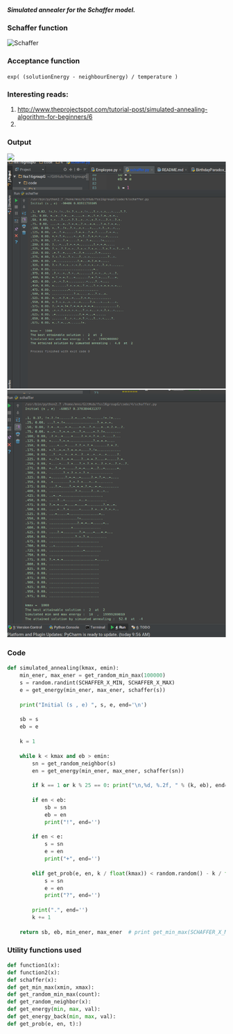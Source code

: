 #####  Simulated annealer for the Schaffer model.

### Schaffer function
![Schaffer](https://wikimedia.org/api/rest_v1/media/math/render/svg/bb422ea9442195156eb1671beb0eb8a7c9b65140)
### Acceptance function
`exp( (solutionEnergy - neighbourEnergy) / temperature )`

### Interesting reads:
1. http://www.theprojectspot.com/tutorial-post/simulated-annealing-algorithm-for-beginners/6
2. 


### Output

![](screenshot/sim5000.gif)
![](screenshot/sim1.png)
![](screenshot/sim2.png)

### Code

```python
def simulated_annealing(kmax, emin):
    min_ener, max_ener = get_random_min_max(100000)
    s = random.randint(SCHAFFER_X_MIN, SCHAFFER_X_MAX)
    e = get_energy(min_ener, max_ener, schaffer(s))

    print("Initial (s , e) ", s, e, end='\n')

    sb = s
    eb = e

    k = 1

    while k < kmax and eb > emin:
        sn = get_random_neighbor(s)
        en = get_energy(min_ener, max_ener, schaffer(sn))

        if k == 1 or k % 25 == 0: print("\n,%d, %.2f, " % (k, eb), end="")

        if en < eb:
            sb = sn
            eb = en
            print("!", end='')

        if en < e:
            s = sn
            e = en
            print("+", end='')

        elif get_prob(e, en, k / float(kmax)) < random.random() - k / float(kmax):
            s = sn
            e = en
            print("?", end='')

        print(".", end='')
        k += 1

    return sb, eb, min_ener, max_ener  # print get_min_max(SCHAFFER_X_MIN, SCHAFFER_X_MAX)
```



### Utility functions used

```python
def function1(x):
def function2(x):
def schaffer(x):
def get_min_max(xmin, xmax):
def get_random_min_max(count):
def get_random_neighbor(x):
def get_energy(min, max, val):
def get_energy_back(min, max, val):
def get_prob(e, en, t):)
```
